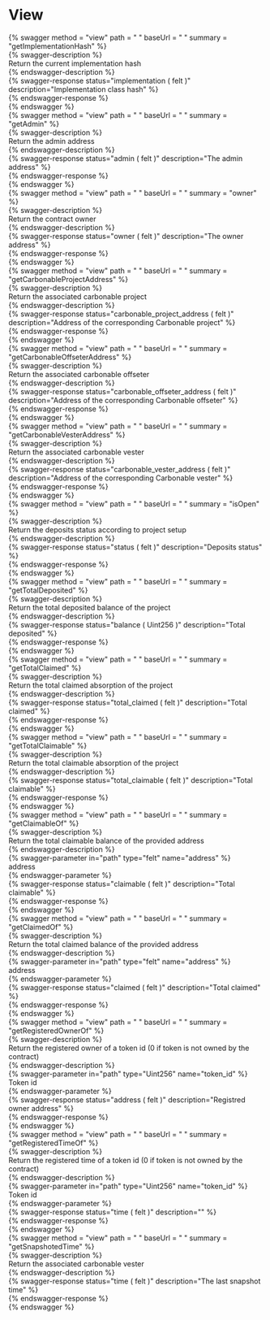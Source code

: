
View
====
  
{% swagger method = "view" path = " " baseUrl = " " summary = "getImplementationHash" %}  
{% swagger-description %}  
Return the current implementation hash  
{% endswagger-description %}  
{% swagger-response status="implementation ( felt )" description="Implementation class hash" %}  
{% endswagger-response %}  
{% endswagger %}  
{% swagger method = "view" path = " " baseUrl = " " summary = "getAdmin" %}  
{% swagger-description %}  
Return the admin address  
{% endswagger-description %}  
{% swagger-response status="admin ( felt )" description="The admin address" %}  
{% endswagger-response %}  
{% endswagger %}  
{% swagger method = "view" path = " " baseUrl = " " summary = "owner" %}  
{% swagger-description %}  
Return the contract owner  
{% endswagger-description %}  
{% swagger-response status="owner ( felt )" description="The owner address" %}  
{% endswagger-response %}  
{% endswagger %}  
{% swagger method = "view" path = " " baseUrl = " " summary = "getCarbonableProjectAddress" %}  
{% swagger-description %}  
Return the associated carbonable project  
{% endswagger-description %}  
{% swagger-response status="carbonable_project_address ( felt )" description="Address of the corresponding Carbonable project" %}  
{% endswagger-response %}  
{% endswagger %}  
{% swagger method = "view" path = " " baseUrl = " " summary = "getCarbonableOffseterAddress" %}  
{% swagger-description %}  
Return the associated carbonable offseter  
{% endswagger-description %}  
{% swagger-response status="carbonable_offseter_address ( felt )" description="Address of the corresponding Carbonable offseter" %}  
{% endswagger-response %}  
{% endswagger %}  
{% swagger method = "view" path = " " baseUrl = " " summary = "getCarbonableVesterAddress" %}  
{% swagger-description %}  
Return the associated carbonable vester  
{% endswagger-description %}  
{% swagger-response status="carbonable_vester_address ( felt )" description="Address of the corresponding Carbonable vester" %}  
{% endswagger-response %}  
{% endswagger %}  
{% swagger method = "view" path = " " baseUrl = " " summary = "isOpen" %}  
{% swagger-description %}  
Return the deposits status according to project setup  
{% endswagger-description %}  
{% swagger-response status="status ( felt )" description="Deposits status" %}  
{% endswagger-response %}  
{% endswagger %}  
{% swagger method = "view" path = " " baseUrl = " " summary = "getTotalDeposited" %}  
{% swagger-description %}  
Return the total deposited balance of the project  
{% endswagger-description %}  
{% swagger-response status="balance ( Uint256 )" description="Total deposited" %}  
{% endswagger-response %}  
{% endswagger %}  
{% swagger method = "view" path = " " baseUrl = " " summary = "getTotalClaimed" %}  
{% swagger-description %}  
Return the total claimed absorption of the project  
{% endswagger-description %}  
{% swagger-response status="total_claimed ( felt )" description="Total claimed" %}  
{% endswagger-response %}  
{% endswagger %}  
{% swagger method = "view" path = " " baseUrl = " " summary = "getTotalClaimable" %}  
{% swagger-description %}  
Return the total claimable absorption of the project  
{% endswagger-description %}  
{% swagger-response status="total_claimable ( felt )" description="Total claimable" %}  
{% endswagger-response %}  
{% endswagger %}  
{% swagger method = "view" path = " " baseUrl = " " summary = "getClaimableOf" %}  
{% swagger-description %}  
Return the total claimable balance of the provided address  
{% endswagger-description %}  
{% swagger-parameter in="path" type="felt" name="address" %}  
address  
{% endswagger-parameter %}  
{% swagger-response status="claimable ( felt )" description="Total claimable" %}  
{% endswagger-response %}  
{% endswagger %}  
{% swagger method = "view" path = " " baseUrl = " " summary = "getClaimedOf" %}  
{% swagger-description %}  
Return the total claimed balance of the provided address  
{% endswagger-description %}  
{% swagger-parameter in="path" type="felt" name="address" %}  
address  
{% endswagger-parameter %}  
{% swagger-response status="claimed ( felt )" description="Total claimed" %}  
{% endswagger-response %}  
{% endswagger %}  
{% swagger method = "view" path = " " baseUrl = " " summary = "getRegisteredOwnerOf" %}  
{% swagger-description %}  
Return the registered owner of a token id (0 if token is not owned by the contract)  
{% endswagger-description %}  
{% swagger-parameter in="path" type="Uint256" name="token_id" %}  
Token id  
{% endswagger-parameter %}  
{% swagger-response status="address ( felt )" description="Registred owner address" %}  
{% endswagger-response %}  
{% endswagger %}  
{% swagger method = "view" path = " " baseUrl = " " summary = "getRegisteredTimeOf" %}  
{% swagger-description %}  
Return the registered time of a token id (0 if token is not owned by the contract)  
{% endswagger-description %}  
{% swagger-parameter in="path" type="Uint256" name="token_id" %}  
Token id  
{% endswagger-parameter %}  
{% swagger-response status="time ( felt )" description="" %}  
{% endswagger-response %}  
{% endswagger %}  
{% swagger method = "view" path = " " baseUrl = " " summary = "getSnapshotedTime" %}  
{% swagger-description %}  
Return the associated carbonable vester  
{% endswagger-description %}  
{% swagger-response status="time ( felt )" description="The last snapshot time" %}  
{% endswagger-response %}  
{% endswagger %}